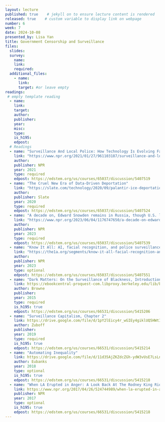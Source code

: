 ```yaml
---
layout: lecture
published: true    # jekyll on to ensure lecture content is rendered
released: true    # custom variable to display link on webpage
number: 6
week: 7
date: 2024-10-08
presented_by: Lisa Yan
title: Government Censorship and Surveillance
files:
  slides:
  survey:
    name:
    link: 
    required:
  additional_files:
    - name: 
      link: 
      target: #or leave empty
readings:
 # empty template reading 
  - name: 
    link:
    target:
    author:
    publisher: 
    year: 
    misc: 
    type: 
    is_h195: 
    edpost:
  # Readings
  - name: "Surveillance And Local Police: How Technology Is Evolving Faster Than Regulation"
    link: "https://www.npr.org/2021/01/27/961103187/surveillance-and-local-police-how-technology-is-evolving-faster-than-regulation"
    author:
    publisher: NPR
    year: 2021
    type: required
    edpost: https://edstem.org/us/courses/65037/discussion/5407519
  - name: "The Cruel New Era of Data-Driven Deportation"
    link: "https://slate.com/technology/2020/09/palantir-ice-deportation-immigrant-surveillance-big-data.html"
    author:
    publisher: Slate
    year: 2020
    type: required
    edpost: https://edstem.org/us/courses/65037/discussion/5407524
  - name: "A decade on, Edward Snowden remains in Russia, though U.S. laws have changed"
    link: "https://www.npr.org/2023/06/04/1176747650/a-decade-on-edward-snowden-remains-in-russia-though-u-s-laws-have-changed"
    author:
    publisher: NPR
    year: 2023
    type: required
    edpost: https://edstem.org/us/courses/65037/discussion/5407539
  - name: "Know It All: AI, facial recognition, and police surveillance"
    link: "https://the1a.org/segments/know-it-all-facial-recognition-and-ai-in-police-surveillance/"
    author:
    publisher: NPR
    year: 2023
    type: optional
    edpost: https://edstem.org/us/courses/65037/discussion/5407551
  - name: "Dark Matters: On the Surveillance of Blackness, Introduction & Epilogue"
    link: https://ebookcentral-proquest-com.libproxy.berkeley.edu/lib/berkeley-ebooks/detail.action?pq-origsite=primo&docID=2194890
    author: Browne
    publisher: 
    year: 2015
    type: required
    is_h195: true
    edpost: https://edstem.org/us/courses/66531/discussion/5415206
  - name: "Surveillance Capitalism, Chapter 2"
    link: https://drive.google.com/file/d/1pY2lEicy4r_wGIEy4giklUQ5HWtIF_Qf/view?usp=drive_link
    author: Zuboff
    publisher: 
    year: 2019
    type: required
    is_h195: true
    edpost: https://edstem.org/us/courses/66531/discussion/5415214
  - name: "Automating Inequality"
    link: https://drive.google.com/file/d/11d35AjZKZdcZGh-ydW3vUsE7LsLnbLxa/view
    author: Eubanks
    year: 2018
    type: optional
    is_h195: true
    edpost: https://edstem.org/us/courses/66531/discussion/5415218
  - name: "When LA Erupted in Anger: A Look Back At The Rodney King Riots"
    link: https://www.npr.org/2017/04/26/524744989/when-la-erupted-in-anger-a-look-back-at-the-rodney-king-riots
    publisher: NPR
    year: 2017
    type: optional
    is_h195: true
    edpost: https://edstem.org/us/courses/66531/discussion/5415218
---
```


<!-- information here -->
